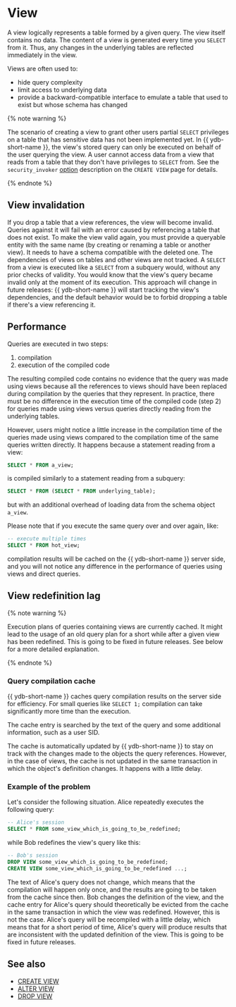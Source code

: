 # View

A view logically represents a table formed by a given query. The view itself contains no data. The content of a view is generated every time you `SELECT` from it. Thus, any changes in the underlying tables are reflected immediately in the view.

Views are often used to:

- hide query complexity
- limit access to underlying data
- provide a backward-compatible interface to emulate a table that used to exist but whose schema has changed

{% note warning %}

The scenario of creating a view to grant other users partial `SELECT` privileges on a table that has sensitive data has not been implemented yet. In {{ ydb-short-name }}, the view's stored query can only be executed on behalf of the user querying the view. A user cannot access data from a view that reads from a table that they don't have privileges to `SELECT` from. See the `security_invoker` [option](../../yql/reference/syntax/create-view.md#security_invoker) description on the `CREATE VIEW` page for details.

{% endnote %}

## View invalidation

If you drop a table that a view references, the view will become invalid. Queries against it will fail with an error caused by referencing a table that does not exist. To make the view valid again, you must provide a queryable entity with the same name (by creating or renaming a table or another view). It needs to have a schema compatible with the deleted one. The dependencies of views on tables and other views are not tracked. A `SELECT` from a view is executed like a `SELECT` from a subquery would, without any prior checks of validity. You would know that the view's query became invalid only at the moment of its execution. This approach will change in future releases: {{ ydb-short-name }} will start tracking the view's dependencies, and the default behavior would be to forbid dropping a table if there's a view referencing it.

## Performance

Queries are executed in two steps:
1. compilation
2. execution of the compiled code

The resulting compiled code contains no evidence that the query was made using views because all the references to views should have been replaced during compilation by the queries that they represent. In practice, there must be no difference in the execution time of the compiled code (step 2) for queries made using views versus queries directly reading from the underlying tables.

However, users might notice a little increase in the compilation time of the queries made using views compared to the compilation time of the same queries written directly. It happens because a statement reading from a view:
```sql
SELECT * FROM a_view;
```
is compiled similarly to a statement reading from a subquery:
```sql
SELECT * FROM (SELECT * FROM underlying_table);
```
but with an additional overhead of loading data from the schema object `a_view`.

Please note that if you execute the same query over and over again, like:
```sql
-- execute multiple times
SELECT * FROM hot_view;
```
compilation results will be cached on the {{ ydb-short-name }} server side, and you will not notice any difference in the performance of queries using views and direct queries.

## View redefinition lag

{% note warning %}

Execution plans of queries containing views are currently cached. It might lead to the usage of an old query plan for a short while after a given view has been redefined. This is going to be fixed in future releases. See below for a more detailed explanation.

{% endnote %}

### Query compilation cache

{{ ydb-short-name }} caches query compilation results on the server side for efficiency. For small queries like `SELECT 1;` compilation can take significantly more time than the execution.

The cache entry is searched by the text of the query and some additional information, such as a user SID.

The cache is automatically updated by {{ ydb-short-name }} to stay on track with the changes made to the objects the query references. However, in the case of views, the cache is not updated in the same transaction in which the object's definition changes. It happens with a little delay.

### Example of the problem

Let's consider the following situation. Alice repeatedly executes the following query:
```sql
-- Alice's session
SELECT * FROM some_view_which_is_going_to_be_redefined;
```
while Bob redefines the view's query like this:
```sql
-- Bob's session
DROP VIEW some_view_which_is_going_to_be_redefined;
CREATE VIEW some_view_which_is_going_to_be_redefined ...;
```

The text of Alice's query does not change, which means that the compilation will happen only once, and the results are going to be taken from the cache since then. Bob changes the definition of the view, and the cache entry for Alice's query should theoretically be evicted from the cache in the same transaction in which the view was redefined. However, this is not the case. Alice's query will be recompiled with a little delay, which means that for a short period of time, Alice's query will produce results that are inconsistent with the updated definition of the view. This is going to be fixed in future releases.

## See also

* [CREATE VIEW](../../yql/reference/syntax/create-view.md)
* [ALTER VIEW](../../yql/reference/syntax/alter-view.md)
* [DROP VIEW](../../yql/reference/syntax/drop-view.md)